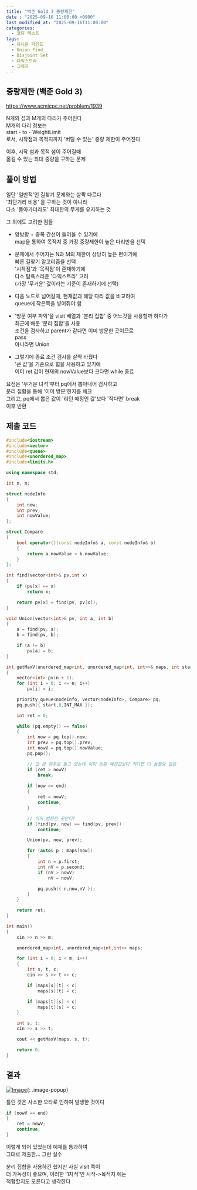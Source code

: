 ```yaml
---
title: "백준 Gold 3 중량제한"
date : "2025-09-16 11:00:00 +0900"
last_modified_at: "2025-09-16T11:00:00"
categories:
  - 코딩 테스트
tags:
  - 유니온 파인드
  - Union Find
  - Disjoint Set
  - 다익스트라
  - 그래프
---
```


## 중량제한 (백준 Gold 3)
<https://www.acmicpc.net/problem/1939><br>

N개의 섬과 M개의 다리가 주어진다<br>
M개의 다리 정보는<br>
start - to - WeightLimit<br>
로서, 시작점과 목적지까지 '버틸 수 있는' 중량 제한이 주어진다<br>

이후, 시작 섬과 목적 섬이 주어질때<br>
옮길 수 있는 최대 중량을 구하는 문제<br>

## 풀이 방법

일단 '일반적'인 길찾기 문제와는 살짝 다르다<br>
'최단거리 비용' 을 구하는 것이 아니라<br>
다소 '돌아가더라도' 최대한의 무게를 유지하는 것<br>

그 외에도 고려한 점들<br>

- 양방향 + 중복 간선이 들어올 수 있기에<br>
  map을 통하여 목적지 중 가장 중량제한이 높은 다리만을 선택<br>

- 문제에서 주어지는 N과 M의 제한이 상당히 높은 편이기에<br>
  빠른 길찾기 알고리즘을 선택<br>
  '시작점'과 '목적점'이 존재하기에<br>
  다소 탐욕스러운 '다익스트라' 고려<br>
  (가장 '무거운' 값이라는 기준이 존재하기에 선택)<br>

- 다음 노드로 넘어갈때, 현재값과 해당 다리 값을 비교하여<br>
  queue에 작은쪽을 넣어줘야 함<br>

- '방문 여부 파악'을 visit 배열과 '분리 집합' 중 어느것을 사용할까 하다가<br>
  최근에 배운 '분리 집합'을 사용<br>
  조건을 검사하고 parent가 같다면 이미 방문한 곳이므로<br>
  pass<br>
  아니라면 Union<br>

- 그렇기에 종료 조건 검사를 살짝 바꿨다<br>
  '큰 값'을 기준으로 힙을 사용하고 있기에<br>
  이미 ret 값이 현재의 nowValue보다 크다면 while 종료<br>

요점은 '무거운 녀석'부터 pq에서 뽑아내어 검사하고<br>
분리 집합을 통해 '이미 방문'한지를 체크<br>
그리고, pq에서 뽑은 값이 '리턴 예정인 값'보다 '작다면' break<br>
이후 반환<br>

## 제출 코드

```cpp
#include<iostream>
#include<vector>
#include<queue>
#include<unordered_map>
#include<limits.h>

using namespace std;

int n, m;

struct nodeInfo
{
	int now;
	int prev;
	int nowValue;
};

struct Compare
{
	bool operator()(const nodeInfo& a, const nodeInfo& b)
	{
		return a.nowValue < b.nowValue;
	}
};

int find(vector<int>& pv,int x)
{
	if (pv[x] == x)
		return x;

	return pv[x] = find(pv, pv[x]);
}

void Union(vector<int>& pv, int a, int b)
{
	a = find(pv, a);
	b = find(pv, b);

	if (a != b)
		pv[a] = b;
}

int getMaxV(unordered_map<int, unordered_map<int, int>>& maps, int start, int end)
{
	vector<int> pv(n + 1);
	for (int i = 0; i <= n; i++)
		pv[i] = i;

	priority_queue<nodeInfo, vector<nodeInfo>, Compare> pq;
	pq.push({ start,0,INT_MAX });

	int ret = 0;

	while (pq.empty() == false)
	{
		int now = pq.top().now;
		int prev = pq.top().prev;
		int nowV = pq.top().nowValue;
		pq.pop();

		// 값 큰 위주로 돌고 있는데 이미 반환 예정값보다 작다면 더 돌필요 없음
		if (ret > nowV)
			break;
		
		if (now == end)
		{
			ret = nowV;
			continue;
		}

		// 이미 방문한 곳인디?
		if (find(pv, now) == find(pv, prev))
			continue;

		Union(pv, now, prev);

		for (auto& p : maps[now])
		{
			int n = p.first;
			int nV = p.second;
			if (nV > nowV)
				nV = nowV;

			pq.push({ n,now,nV });
		}
	}

	return ret;
}

int main()
{
	cin >> n >> m;

	unordered_map<int, unordered_map<int,int>> maps;

	for (int i = 0; i < m; i++)
	{
		int s, t, c;
		cin >> s >> t >> c;

		if (maps[s][t] < c)
			maps[s][t] = c;

		if (maps[t][s] < c)
			maps[t][s] = c;
	}

	int s, t;
	cin >> s >> t;

	cout << getMaxV(maps, s, t);

	return 0;
}
```

## 결과
[![Image](https://github.com/user-attachments/assets/44f642cc-7e69-4c8a-92fb-1add1746bfad)](https://github.com/user-attachments/assets/44f642cc-7e69-4c8a-92fb-1add1746bfad){: .image-popup}<br>

틀린 것은 사소한 오타로 인하여 발생한 것이다<br>

```cpp
if (nowV == end)
{
	ret = nowV;
	continue;
}
```

이렇게 되어 있었는데 예제를 통과하여<br>
그대로 제출한... 그런 실수<br>

분리 집합을 사용하긴 했지만 사실 visit 쪽이<br>
더 가독성이 좋으며, 이러한 '1차적'인 시작->목적지 에는<br>
적합할지도 모른다고 생각한다<br>
